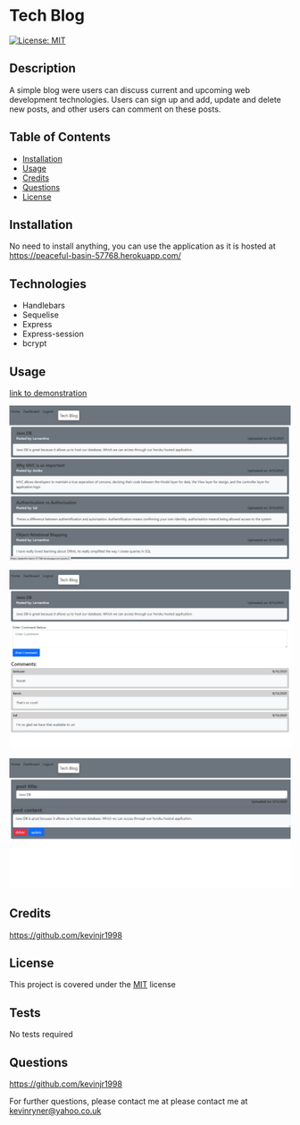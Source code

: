 # Tech Blog  

[![License: MIT](https://img.shields.io/badge/License-MIT-yellow.svg)](https://opensource.org/licenses/MIT)

## Description  
A simple blog were users can discuss current and upcoming web development technologies. Users can sign up and add, update and delete new posts, and other users can comment on these posts.   
  
## Table of Contents  
- [Installation](#installation)
- [Usage](#usage)
- [Credits](#credits)
- [Questions](#questions)
- [License](#license)


## Installation 
No need to install anything, you can use the application as it is hosted at https://peaceful-basin-57768.herokuapp.com/

## Technologies 
- Handlebars
- Sequelise
- Express
- Express-session
- bcrypt 

## Usage
[link to demonstration](https://drive.google.com/file/d/1EMoW1hc-s-rXs7XZ51HIP1reS-zMb-h7/view)

![screenshot](./assets/techBlogHomepage.png)


![screenshot](./assets/techBlogPost.png)


![screenshot](./assets/techBlogEditPost.png)

## Credits    
https://github.com/kevinjr1998    
  
## License 
This project is covered under the [MIT](https://opensource.org/licenses/MIT) license

## Tests    
No tests required

## Questions
https://github.com/kevinjr1998

For further questions, please contact me at please contact me at kevinryner@yahoo.co.uk     
